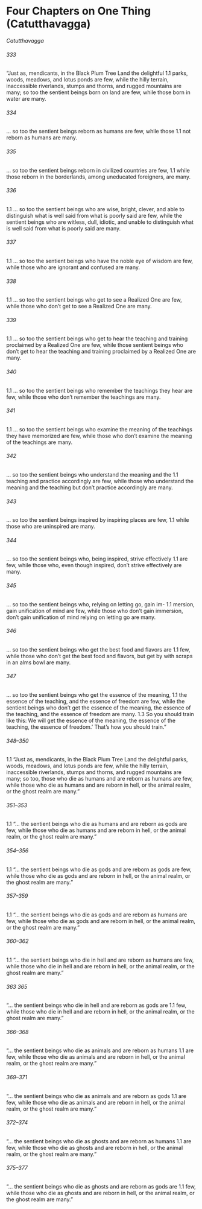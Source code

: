 # Four Chapters on One Thing (Catutthavagga)
_Catutthavagga_

###### 333

“Just as, mendicants, in the Black Plum Tree Land the delightful 1.1
parks, woods, meadows, and lotus ponds are few, while the hilly
terrain, inaccessible riverlands, stumps and thorns, and rugged
mountains are many; so too the sentient beings born on land are
few, while those born in water are many.

###### 334

… so too the sentient beings reborn as humans are few, while those 1.1
not reborn as humans are many.

###### 335

… so too the sentient beings reborn in civilized countries are few, 1.1
while those reborn in the borderlands, among uneducated foreigners, are many.
###### 336

1.1 … so too the sentient beings who are wise, bright, clever, and able
to distinguish what is well said from what is poorly said are few,
while the sentient beings who are witless, dull, idiotic, and unable
to distinguish what is well said from what is poorly said are many.

###### 337

1.1 … so too the sentient beings who have the noble eye of wisdom
are few, while those who are ignorant and confused are many.

###### 338

1.1 … so too the sentient beings who get to see a Realized One are
few, while those who don’t get to see a Realized One are many.

###### 339

1.1 … so too the sentient beings who get to hear the teaching and
training proclaimed by a Realized One are few, while those sentient
beings who don’t get to hear the teaching and training proclaimed
by a Realized One are many.

###### 340

1.1 … so too the sentient beings who remember the teachings they
hear are few, while those who don’t remember the teachings are
many.

###### 341

1.1 … so too the sentient beings who examine the meaning of the
teachings they have memorized are few, while those who don’t
examine the meaning of the teachings are many.
###### 342

… so too the sentient beings who understand the meaning and the 1.1
teaching and practice accordingly are few, while those who understand the meaning and the teaching but don’t practice accordingly
are many.

###### 343

… so too the sentient beings inspired by inspiring places are few, 1.1
while those who are uninspired are many.

###### 344

… so too the sentient beings who, being inspired, strive effectively 1.1
are few, while those who, even though inspired, don’t strive effectively are many.

###### 345

… so too the sentient beings who, relying on letting go, gain im- 1.1
mersion, gain unification of mind are few, while those who don’t
gain immersion, don’t gain unification of mind relying on letting
go are many.

###### 346

… so too the sentient beings who get the best food and flavors are 1.1
few, while those who don’t get the best food and flavors, but get by
with scraps in an alms bowl are many.

###### 347

… so too the sentient beings who get the essence of the meaning, 1.1
the essence of the teaching, and the essence of freedom are few,
while the sentient beings who don’t get the essence of the meaning,
the essence of the teaching, and the essence of freedom are many.
1.3 So you should train like this: We will get the essence of the
meaning, the essence of the teaching, the essence of freedom.’
That’s how you should train.”

###### 348–350

1.1 “Just as, mendicants, in the Black Plum Tree Land the delightful
parks, woods, meadows, and lotus ponds are few, while the hilly
terrain, inaccessible riverlands, stumps and thorns, and rugged
mountains are many; so too, those who die as humans and are
reborn as humans are few, while those who die as humans and are
reborn in hell, or the animal realm, or the ghost realm are many.”

###### 351–353

1.1 “… the sentient beings who die as humans and are reborn as gods
are few, while those who die as humans and are reborn in hell, or
the animal realm, or the ghost realm are many.”

###### 354–356

1.1 “… the sentient beings who die as gods and are reborn as gods are
few, while those who die as gods and are reborn in hell, or the
animal realm, or the ghost realm are many.”

###### 357–359

1.1 “… the sentient beings who die as gods and are reborn as humans
are few, while those who die as gods and are reborn in hell, or the
animal realm, or the ghost realm are many.”

###### 360–362

1.1 “… the sentient beings who die in hell and are reborn as humans
are few, while those who die in hell and are reborn in hell, or the
animal realm, or the ghost realm are many.”
###### 363 365

“… the sentient beings who die in hell and are reborn as gods are 1.1
few, while those who die in hell and are reborn in hell, or the animal
realm, or the ghost realm are many.”

###### 366–368

“… the sentient beings who die as animals and are reborn as humans 1.1
are few, while those who die as animals and are reborn in hell, or
the animal realm, or the ghost realm are many.”

###### 369–371

“… the sentient beings who die as animals and are reborn as gods 1.1
are few, while those who die as animals and are reborn in hell, or
the animal realm, or the ghost realm are many.”

###### 372–374

“… the sentient beings who die as ghosts and are reborn as humans 1.1
are few, while those who die as ghosts and are reborn in hell, or the
animal realm, or the ghost realm are many.”

###### 375–377

“… the sentient beings who die as ghosts and are reborn as gods are 1.1
few, while those who die as ghosts and are reborn in hell, or the
animal realm, or the ghost realm are many.”
